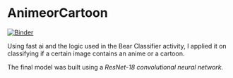 # AnimeorCartoon
[![Binder](https://mybinder.org/badge_logo.svg)](https://mybinder.org/v2/gh/jeznaidas/AnimeorCartoon/HEAD?filepath=voila%2Frender%2FProject%20to%20Production.ipynb)

Using fast ai and the logic used in the Bear Classifier activity, I applied it on classifying if a certain image contains an anime or a cartoon.

The final model was built using a *ResNet-18 convolutional neural network.*  
